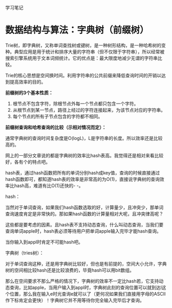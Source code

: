 学习笔记

# 数据结构与算法：字典树（前缀树）

Trie树，即字典树，又称单词查找树或键树，是一种树形结构，是一种哈希树的变种。典型应用是用于统计和排序大量的字符串（但不仅限于字符串），所以经常被搜索引擎系统用于文本词频统计。它的优点是：最大限度地减少无谓的字符串比较。



Trie的核心思想是空间换时间。利用字符串的公共前缀来降低查询时间的开销以达到提高效率的目的。



**前缀树的3个基本性质：**

1. 根节点不包含字符，除根节点外每一个节点都只包含一个字符。
2. 从根节点到某一节点，路径上经过的字符连接起来，为该节点对应的字符串。
3. 每个节点的所有子节点包含的字符都不相同。



**前缀树查询和哈希查询的比较（示相对情况而定）：**

通常字典树的查询时间复杂度是O(logL)，L是字符串的长度。所以效率还是比较高的。

网上的一部分文章说的都是字典树的效率比hash表高。我觉得还是相对来看比较好，各有个的特点吧。

hash表，通过hash函数把所有的单词分别hash成key值，查询的时候直接通过hash函数即可，都知道hash表的效率是非常高的为O(1)，直接说字典树的查询效率比hash高，难道有比O(1)还快的- -。

hash：

当然对于单词查询，如果我们hash函数选取的好，计算量少，且冲突少，那单词查询速度肯定是非常快的。那如果hash函数的计算量相对大呢，且冲突律高呢？

这些都是要考虑的因素。且hash表不支持动态查询，什么叫动态查询，当我们要查询单词apple时，hash表必须等待用户把单词apple输入完毕才能hash查询。

当你输入到appl时肯定不可能hash吧。

字典树（tries树）：

对于单词查询这种，还是用字典树比较好，但也是有前提的，空间大小允许，字典树的空间相比较hash还是比较浪费的，毕竟hash可以用bit数组。

那么在空间要求不那么严格的情况下，字典树的效率不一定比hash若，它支持动态查询，比如apple，当用户输入到appl时，字典树此刻的查询位置可以就到达l这个位置，那么我在输入e时光查询e就可以了（更何况如果我们直接用字母的ASCII作下标肯定会更快）！字典树它并不用等待你完全输入完毕后才查询。